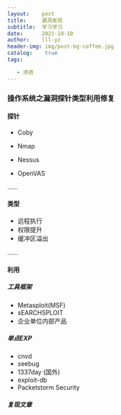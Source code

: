 ```yaml
---
layout:    post
title:     漏洞发现
subtitle:  学习学习
date:      2021-10-10
author:    lll-yz
header-img: img/post-bg-coffee.jpg
catalog:    true
tags:

   - 渗透
---
```


### 操作系统之漏洞探针类型利用修复

#### 探针

+ Coby

+ Nmap

+ Nessus

+ OpenVAS

......

#### 类型

+ 远程执行
+ 权限提升
+ 缓冲区溢出

......

#### 利用

##### 工具框架

+ Metasploit(MSF)
+ sEARCHSPLOIT
+ 企业单位内部产品

##### 单点EXP

+ cnvd
+ seebug
+ 1337day (国外)
+ exploit-db
+ Packetstorm Security

##### 复现文章